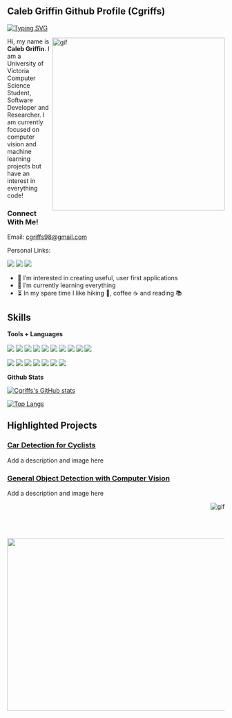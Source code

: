## Caleb Griffin Github Profile (Cgriffs)

[![Typing SVG](https://readme-typing-svg.herokuapp.com?size=24&color=F79762&width=600&height=35&lines=Welcome+to+Cgriffs+Github+Page!;Software+Development+and+Research!;Any+questions%3F+%3E%3E%3E+cgriffs98%40gmail.com)](https://git.io/typing-svg)


<p><img align="right" alt="gif" src="https://github.com/cgriffs/image_icons/blob/main/codewithcgriffs.gif" width="400" height="400" /><p>
  Hi, my name is <strong>Caleb Griffin</strong>. I am a University of Victoria Computer Science Student, Software Developer and Researcher. I am currently focused on computer vision and machine learning projects but have an interest in everything code!

### Connect With Me!
Email: cgriffs98@gmail.com

Personal Links:
  
[![][linkedInIcon]](https://www.linkedin.com/in/cgriffs/)
[![][websiteIcon]](https://cgriffs98.wixsite.com/caleb-griffin)
[![][githubIcon]](https://github.com/cgriffs)
  
[linkedInIcon]: https://github.com/cgriffs/image_icons/blob/main/IconFolder/socialsicons/icons8-linkedin-50.png
[gmailIcon]: https://github.com/cgriffs/image_icons/blob/main/IconFolder/socialsicons/icons8-gmail-50.png
[websiteIcon]: https://github.com/cgriffs/image_icons/blob/main/IconFolder/socialsicons/icons8-website-50.png
[githubIcon]: https://github.com/cgriffs/image_icons/blob/main/IconFolder/socialsicons/icons8-github-50.png


- 👀 I’m interested in creating useful, user first applications 
- 🌱 I’m currently learning everything
- ⏳ In my spare time I like hiking 🥾, coffee ☕️ and reading 📚

## Skills
**Tools + Languages**
<br/><br/>
[![][pythonIcon]](n/a)
[![][CplusplusIcon]](n/a)
[![][CIcon]](n/a)
[![][javaIcon]](n/a)
[![][javascriptIcon]](n/a)
[![][arduinoIcon]](n/a)
[![][vsIcon]](n/a)
[![][rasPiIcon]](n/a)
[![][sqlIcon]](n/a)
[![][RIcon]](n/a)
  
[![][excelIcon]](n/a)
[![][wordpressIcon]](n/a)
[![][reactIcon]](n/a)
[![][htmlIcon]](n/a)
[![][cssIcon]](n/a)
[![][TFIcon]](n/a)
[![][KerasIcon]](n/a)


[pythonIcon]: https://github.com/cgriffs/image_icons/blob/main/IconFolder/codeicons/icons8-python-50.png
[CplusplusIcon]: https://github.com/cgriffs/image_icons/blob/main/IconFolder/codeicons/icons8-c%2B%2B-48.png
[CIcon]: https://github.com/cgriffs/image_icons/blob/main/IconFolder/codeicons/icons8-circled-c-50.png
[javaIcon]: https://github.com/cgriffs/image_icons/blob/main/IconFolder/codeicons/icons8-java-50.png
[javascriptIcon]: https://github.com/cgriffs/image_icons/blob/main/IconFolder/codeicons/icons8-javascript-50.png
[arduinoIcon]: https://github.com/cgriffs/image_icons/blob/main/IconFolder/codeicons/icons8-arduino-50.png
[vsIcon]: https://github.com/cgriffs/image_icons/blob/main/IconFolder/codeicons/icons8-visual-studio-50.png
[rasPiIcon]: https://github.com/cgriffs/image_icons/blob/main/IconFolder/codeicons/icons8-raspberry-pi-new-50.png
[sqlIcon]: https://github.com/cgriffs/image_icons/blob/main/IconFolder/codeicons/icons8-sql-50.png
[RIcon]: https://github.com/cgriffs/image_icons/blob/main/IconFolder/codeicons/icons8-r-50.png
[excelIcon]: https://github.com/cgriffs/image_icons/blob/main/IconFolder/codeicons/icons8-microsoft-excel-48.png
[wordpressIcon]: https://github.com/cgriffs/image_icons/blob/main/IconFolder/codeicons/icons8-wordpress-50.png
[reactIcon]: https://github.com/cgriffs/image_icons/blob/main/IconFolder/codeicons/icons8-react-50.png
[htmlIcon]: https://github.com/cgriffs/image_icons/blob/main/IconFolder/codeicons/icons8-html-5-48.png
[cssIcon]: https://github.com/cgriffs/image_icons/blob/main/IconFolder/codeicons/icons8-css3-50.png
[TFIcon]: https://github.com/cgriffs/image_icons/blob/main/IconFolder/codeicons/icons8-tensorflow-50.png
[KerasIcon]: https://github.com/cgriffs/image_icons/blob/main/IconFolder/codeicons/icons8-keras-50.png
  
**Github Stats**

[![Cgriffs's GitHub stats](https://github-readme-stats.vercel.app/api?username=cgriffs&theme=calm&show_icons=true&hide=prs,contribs)](https://github.com/cgriffs/github-readme-stats)
  
[![Top Langs](https://github-readme-stats.vercel.app/api/top-langs/?username=cgriffs&layout=compact&theme=calm&show_icons=true)](https://github.com/cgriffs/github-readme-stats)

## Highlighted Projects
### [Car Detection for Cyclists](https://github.com/cgriffs/cgriffs/edit/main/README.md)
Add a description and image here 

### [General Object Detection with Computer Vision](https://github.com/cgriffs/Basic_CV_Object_Detection_React)
Add a description and image here
<p><img align="right" alt="gif" src="https://github.com/cgriffs/Basic_CV_Object_Detection_React/blob/master/CVBasicObjectDetections.gif" /><p>

<br/><br/>
<br/><br/>

<p align="center">
  <img src="https://github.com/cgriffs/image_icons/blob/main/bottom_stars.gif" width="800" height="400" />
</p>


<!---
Note that all Icons used were from Icon8 
<a target="_blank" href="https://icons8.com/icon/0tuwKqWwti2E/c">C</a> icon by <a target="_blank" href="https://icons8.com">Icons8</a>
--->
